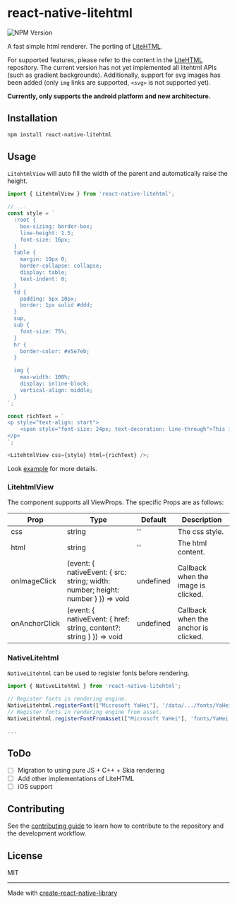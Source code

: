 # react-native-litehtml

![NPM Version](https://img.shields.io/npm/v/react-native-litehtml)

A fast simple html renderer. The porting of [LiteHTML](https://github.com/litehtml/litehtml).

For supported features, please refer to the content in the [LiteHTML](https://github.com/litehtml/litehtml) repository.
The current version has not yet implemented all litehtml APIs (such as gradient backgrounds).
Additionally, support for svg images has been added (only `img` links are supported, `<svg>` is not supported yet).

**Currently, only supports the android platform and new architecture.**

## Installation

```sh
npm install react-native-litehtml
```

## Usage

`LitehtmlView` will auto fill the width of the parent and automatically raise the height.

```js
import { LitehtmlView } from 'react-native-litehtml';

// ...
const style = `
  :root {
    box-sizing: border-box;
    line-height: 1.5;
    font-size: 16px;
  }
  table {
    margin: 10px 0;
    border-collapse: collapse;
    display: table;
    text-indent: 0;
  }
  td {
    padding: 5px 10px;
    border: 1px solid #ddd;
  }
  sup,
  sub {
    font-size: 75%;
  }
  hr {
    border-color: #e5e7eb;
  }

  img {
    max-width: 100%;
    display: inline-block;
    vertical-align: middle;
  }
`;

const richText = `
<p style="text-align: start">
    <span style="font-size: 24px; text-decoration: line-through">This is <u>test</u>.</span>
</p>
`;

<LitehtmlView css={style} html={richText} />;
```

Look [example](example/src/App.tsx) for more details.

### LitehtmlView

The component supports all ViewProps. The specific Props are as follows:

| Prop          | Type                                                                             | Default   | Description                          |
| ------------- | -------------------------------------------------------------------------------- | --------- | ------------------------------------ |
| css           | string                                                                           | ''        | The css style.                       |
| html          | string                                                                           | ''        | The html content.                    |
| onImageClick  | (event: { nativeEvent: { src: string; width: number; height: number } }) => void | undefined | Callback when the image is clicked.  |
| onAnchorClick | (event: { nativeEvent: { href: string, content?: string } }) => void             | undefined | Callback when the anchor is clicked. |

### NativeLitehtml

`NativeLitehtml` can be used to register fonts before rendering.

```ts
import { NativeLitehtml } from 'react-native-litehtml';

// Register fonts in rendering engine.
NativeLitehtml.registerFont(["Microsoft YaHei"], '/data/.../fonts/YaHei.ttf');
// Register fonts in rendering engine from asset.
NativeLitehtml.registerFontFromAsset(["Microsoft YaHei"], 'fonts/YaHei.ttf');

...
```

## ToDo

- [ ] Migration to using pure JS + C++ + Skia rendering
- [ ] Add other implementations of LiteHTML
- [ ] iOS support

## Contributing

See the [contributing guide](CONTRIBUTING.md) to learn how to contribute to the repository and the development workflow.

## License

MIT

---

Made with [create-react-native-library](https://github.com/callstack/react-native-builder-bob)

